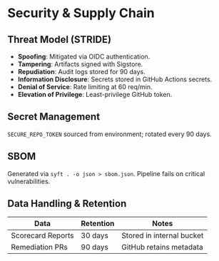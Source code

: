 # Security & Supply Chain

## Threat Model (STRIDE)

- **Spoofing**: Mitigated via OIDC authentication.
- **Tampering**: Artifacts signed with Sigstore.
- **Repudiation**: Audit logs stored for 90 days.
- **Information Disclosure**: Secrets stored in GitHub Actions secrets.
- **Denial of Service**: Rate limiting at 60 req/min.
- **Elevation of Privilege**: Least-privilege GitHub token.

## Secret Management

`SECURE_REPO_TOKEN` sourced from environment; rotated every 90 days.

## SBOM

Generated via `syft . -o json > sbom.json`. Pipeline fails on critical vulnerabilities.

## Data Handling & Retention

| Data              | Retention | Notes                     |
|-------------------|-----------|---------------------------|
| Scorecard Reports | 30 days   | Stored in internal bucket |
| Remediation PRs   | 90 days   | GitHub retains metadata   |
